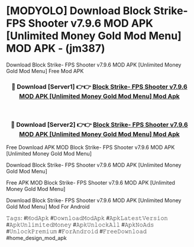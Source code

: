 # [MODYOLO] Download Block Strike- FPS Shooter v7.9.6 MOD APK [Unlimited Money Gold Mod Menu] MOD APK - (jm387)
Download Block Strike- FPS Shooter v7.9.6 MOD APK [Unlimited Money Gold Mod Menu] Free Mod APK

<div align="center">
<h3>🔴 Download [Server1] 👉👉 <a href="https://apk-comot.site?title=Block_Strike-_FPS_Shooter_v7.9.6_MOD_APK_[Unlimited_Money_Gold_Mod_Menu]">Block Strike- FPS Shooter v7.9.6 MOD APK [Unlimited Money Gold Mod Menu] Mod Apk</a></h3><br>

<h3>🔴 Download [Server2] 👉👉 <a href="https://apk-comot.site?title=Block_Strike-_FPS_Shooter_v7.9.6_MOD_APK_[Unlimited_Money_Gold_Mod_Menu]">Block Strike- FPS Shooter v7.9.6 MOD APK [Unlimited Money Gold Mod Menu] Mod Apk</a></h3>
</div>


Free Download APK MOD Block Strike- FPS Shooter v7.9.6 MOD APK [Unlimited Money Gold Mod Menu]

Download Block Strike- FPS Shooter v7.9.6 MOD APK [Unlimited Money Gold Mod Menu] 

Free APK MOD Block Strike- FPS Shooter v7.9.6 MOD APK [Unlimited Money Gold Mod Menu] 

Download Block Strike- FPS Shooter v7.9.6 MOD APK [Unlimited Money Gold Mod Menu] Mod For Android

𝚃𝚊𝚐𝚜: #𝙼𝚘𝚍𝙰𝚙𝚔 #𝙳𝚘𝚠𝚗𝚕𝚘𝚊𝚍𝙼𝚘𝚍𝙰𝚙𝚔 #𝙰𝚙𝚔𝙻𝚊𝚝𝚎𝚜𝚝𝚅𝚎𝚛𝚜𝚒𝚘𝚗 #𝙰𝚙𝚔𝚄𝚗𝚕𝚒𝚖𝚒𝚝𝚎𝚍𝙼𝚘𝚗𝚎𝚢 #𝙰𝚙𝚔𝚄𝚗𝚕𝚘𝚌𝚔𝙰𝚕𝚕 #𝙰𝚙𝚔𝙽𝚘𝙰𝚍𝚜 #𝚄𝚗𝚕𝚘𝚌𝚔𝙿𝚛𝚎𝚖𝚒𝚞𝚖 #𝙵𝚘𝚛𝙰𝚗𝚍𝚛𝚘𝚒𝚍 #𝙵𝚛𝚎𝚎𝙳𝚘𝚠𝚗𝚕𝚘𝚊𝚍 #home_design_mod_apk